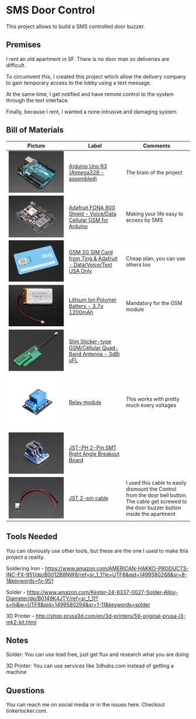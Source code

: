 # SMS Door Control
This project allows to build a SMS controlled door buzzer.

## Premises
I rent an old apartment in SF. There is no door man so deliveries are difficult.

To circumvent this, I created this project which allow the delivery company to gain temporary access to the lobby using a text message.

At the same time, I get notified and have remote control to the system through the text interface.

Finally, because I rent, I wanted a none intrusive and damaging system.


## Bill of Materials

|Picture|Label|Comments|
|---|----|----|
| ![img](./images/50-06.jpg) | [Arduino Uno R3 (Atmega328 - assembled)](https://www.adafruit.com/product/50) | The brain of the project|
| ![img](./images/2468-06.jpg) | [Adafruit FONA 800 Shield - Voice/Data Cellular GSM for Arduino](https://www.adafruit.com/product/2468) | Making your life easy to access by SMS|
| ![img](./images/2505-02.jpg) | [GSM 2G SIM Card from Ting & Adafruit - Data/Voice/Text USA Only](https://www.adafruit.com/product/2505) | Cheap plan, you can use others too |
| ![img](./images/258-00.jpg) | [Lithium Ion Polymer Battery - 3.7v 1200mAh](https://www.adafruit.com/product/258) | Mandatory for the GSM module |
| ![img](./images/1991-02.jpg) | [Slim Sticker-type GSM/Cellular Quad-Band Antenna - 3dBi uFL](https://www.adafruit.com/product/1991) | |
| ![img](./images/51skTYXNy5L._SL1000_.jpg) | [Relay module](https://www.amazon.com/Tolako-Arduino-Indicator-Channel-Official/dp/B00VRUAHLE/ref=pd_sim_107_33?_encoding=UTF8&pd_rd_i=B00VRUAHLE&pd_rd_r=VF8SZMM6R1D1YN7Z43DF&pd_rd_w=X3afK&pd_rd_wg=gjJNH&psc=1&refRID=VF8SZMM6R1D1YN7Z43DF) | This works with pretty much every voltages |
| ![img](./images/1862-04.jpg) | [JST-PH 2-Pin SMT Right Angle Breakout Board](https://www.adafruit.com/product/1862) | |
| ![img](./images/261-01.jpg) | [JST 2-pin cable](https://www.adafruit.com/product/261) | I used this cable to easily dismount the Control from the door bell button. The cable get screwed to the door buzzer button inside the apartment |

## Tools Needed
You can obviously use other tools, but these are the one I used to make this project a reality.

Soldering Iron - https://www.amazon.com/AMERICAN-HAKKO-PRODUCTS-INC-FX-951/dp/B0012B8NW8/ref=sr_1_1?ie=UTF8&qid=1499580268&sr=8-1&keywords=fx-951

Solder - https://www.amazon.com/Kester-24-6337-0027-Solder-Alloy-Diameter/dp/B0149K4JTY/ref=sr_1_11?s=hi&ie=UTF8&qid=1499580294&sr=1-11&keywords=solder

3D Printer - http://shop.prusa3d.com/en/3d-printers/59-original-prusa-i3-mk2-kit.html

## Notes
Solder: You can use lead free, just get flux and research what you are doing

3D Printer: You can use services like 3dhubs.com instead of getting a machine


## Questions
You can reach me on social media or in the issues here.
Checkout tinkerlocker.com.
